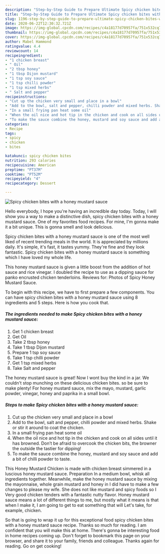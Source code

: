 ```yaml
---
description: "Step-by-Step Guide to Prepare Ultimate Spicy chicken bites with a honey mustard sauce"
title: "Step-by-Step Guide to Prepare Ultimate Spicy chicken bites with a honey mustard sauce"
slug: 1196-step-by-step-guide-to-prepare-ultimate-spicy-chicken-bites-with-a-honey-mustard-sauce
date: 2020-06-22T12:30:32.721Z
image: https://img-global.cpcdn.com/recipes/c4a18177d70957fa/751x532cq70/spicy-chicken-bites-with-a-honey-mustard-sauce-recipe-main-photo.jpg
thumbnail: https://img-global.cpcdn.com/recipes/c4a18177d70957fa/751x532cq70/spicy-chicken-bites-with-a-honey-mustard-sauce-recipe-main-photo.jpg
cover: https://img-global.cpcdn.com/recipes/c4a18177d70957fa/751x532cq70/spicy-chicken-bites-with-a-honey-mustard-sauce-recipe-main-photo.jpg
author: Mabel Hammond
ratingvalue: 4.4
reviewcount: 14
recipeingredient:
- "1 chicken breast"
- " Oil"
- "2 tbsp honey"
- "1 tbsp Dijon mustard"
- "1 tsp soy sauce"
- "1 tsp chilli powder"
- "1 tsp mixed herbs"
- " Salt and pepper"
recipeinstructions:
- "Cut up the chicken very small and place in a bowl"
- "Add to the bowl, salt and pepper, chilli powder and mixed herbs. Shake or stir it around to coat the chicken."
- "In a small frying pan heat some oil"
- "When the oil nice and hot tip in the chicken and cook on all sides until it has browned. Don’t be afraid to overcook the chicken bits, the browner the outside the tastier for dipping!"
- "To make the sauce combine the honey, mustard and soy sauce and add a bit of chilli powder to taste."
categories:
- Recipe
tags:
- spicy
- chicken
- bites

katakunci: spicy chicken bites 
nutrition: 293 calories
recipecuisine: American
preptime: "PT37M"
cooktime: "PT52M"
recipeyield: "4"
recipecategory: Dessert

---
```



![Spicy chicken bites with a honey mustard sauce](https://img-global.cpcdn.com/recipes/c4a18177d70957fa/751x532cq70/spicy-chicken-bites-with-a-honey-mustard-sauce-recipe-main-photo.jpg)

Hello everybody, I hope you're having an incredible day today. Today, I will show you a way to make a distinctive dish, spicy chicken bites with a honey mustard sauce. One of my favorites food recipes. For mine, I'm gonna make it a bit unique. This is gonna smell and look delicious.

Spicy chicken bites with a honey mustard sauce is one of the most well liked of recent trending meals in the world. It is appreciated by millions daily. It's simple, it's fast, it tastes yummy. They're fine and they look fantastic. Spicy chicken bites with a honey mustard sauce is something which I have loved my whole life.

This honey mustard sauce is given a little boost from the addition of hot sauce and rice vinegar. I doubled the recipe to use as a dipping sauce for panko encrusted chicken tenderloins. Reviews for: Photos of Spicy Honey Mustard Sauce.


To begin with this recipe, we have to first prepare a few components. You can have spicy chicken bites with a honey mustard sauce using 8 ingredients and 5 steps. Here is how you cook that.

<!--inarticleads1-->

##### The ingredients needed to make Spicy chicken bites with a honey mustard sauce:

1. Get 1 chicken breast
1. Get  Oil
1. Take 2 tbsp honey
1. Take 1 tbsp Dijon mustard
1. Prepare 1 tsp soy sauce
1. Take 1 tsp chilli powder
1. Get 1 tsp mixed herbs
1. Take  Salt and pepper


The honey mustard sauce is great! Now I wont buy the kind in a jar. We couldn&#39;t stop munching on these delicious chicken bites. so be sure to make plenty! For honey mustard sauce, mix the mayo, mustard, garlic powder, vinegar, honey and paprika in a small bowl. 

<!--inarticleads2-->

##### Steps to make Spicy chicken bites with a honey mustard sauce:

1. Cut up the chicken very small and place in a bowl
1. Add to the bowl, salt and pepper, chilli powder and mixed herbs. Shake or stir it around to coat the chicken.
1. In a small frying pan heat some oil
1. When the oil nice and hot tip in the chicken and cook on all sides until it has browned. Don’t be afraid to overcook the chicken bits, the browner the outside the tastier for dipping!
1. To make the sauce combine the honey, mustard and soy sauce and add a bit of chilli powder to taste.


This Honey Mustard Chicken is made with chicken breast simmered in a luscious honey mustard sauce. Preparation In a medium bowl, whisk all ingredients together. Meanwhile, make the honey mustard sauce by mixing the mayonnaise, whole grain mustard and honey in I did have to make a few changes to please my wife. She does not like mustard and spicy foods so I Very good chicken tenders with a fantastic nutty flavor. Honey mustard sauce means a lot of different things to me, but mostly what it means is that when I make it, I am going to get to eat something that will Let&#39;s take, for example, chicken. 

So that is going to wrap it up for this exceptional food spicy chicken bites with a honey mustard sauce recipe. Thanks so much for reading. I am confident that you will make this at home. There's gonna be interesting food in home recipes coming up. Don't forget to bookmark this page on your browser, and share it to your family, friends and colleague. Thanks again for reading. Go on get cooking!
